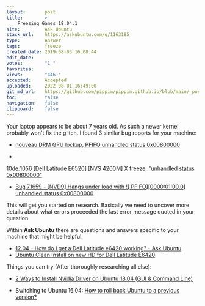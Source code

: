 ```yaml
---
layout:       post
title:        >
    Freezing Games 18.04.1
site:         Ask Ubuntu
stack_url:    https://askubuntu.com/q/1163185
type:         Answer
tags:         freeze
created_date: 2019-08-03 16:08:44
edit_date:    
votes:        "1 "
favorites:    
views:        "446 "
accepted:     Accepted
uploaded:     2022-08-01 16:49:00
git_md_url:   https://github.com/pippim/pippim.github.io/blob/main/_posts/2019/2019-08-03-Freezing-Games-18.04.1.md
toc:          false
navigation:   false
clipboard:    false
---
```


Your laptop appears to be about 7 years old. As such a newer kernel probably won't fix the glitch. I found 3 similar bug reports for your machine:


- [nouveau DRM GPU lockup, PFIFO unhandled status 0x00800000][1]

- 
[10de:1056 \[Dell Latitude E6520\] \[NVS 4200M\] X freeze, "unhandled status 0x00800000"][2]
- [Bug 71659 - \[NVD9\] Hangs under load with !\[ PFIFO\]\[0000:01:00.0\] unhandled status 0x00800000][3] 

This will get you started on research. Basically we need to uncover more details about what errors proceeded the last error message quoted in your question.

Within **Ask Ubuntu** there are questions and answers specific to your machine that might be helpful:

- [12.04 - How do I get a Dell Latitude e6420 working? - Ask Ubuntu][4]
- [Ubuntu Clean Install on new HD for Dell Latitude E6420][5]

Things you can try (After thoroughly researching all else):

- [2 Ways to Install Nvidia Driver on Ubuntu 18.04 (GUI & Command Line)][6]
- Switching to Ubuntu 16.04: [How to roll back Ubuntu to a previous version?][7]


  [1]: https://bugs.launchpad.net/ubuntu/+source/xserver-xorg-video-nouveau/+bug/1291574
  [2]: https://bugs.launchpad.net/ubuntu/+source/xserver-xorg-video-nouveau/+bug/1243557
  [3]: https://bugs.freedesktop.org/show_bug.cgi?id=71659
  [4]: https://askubuntu.com/questions/133608/how-do-i-get-a-dell-latitude-e6420-working
  [5]: https://askubuntu.com/questions/745910/ubuntu-clean-install-on-new-hd-for-dell-latitude-e6420
  [6]: https://www.linuxbabe.com/ubuntu/install-nvidia-driver-ubuntu-18-04
  [7]: https://askubuntu.com/questions/49869/how-to-roll-back-ubuntu-to-a-previous-version

